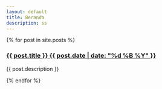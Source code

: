 ```yaml
---
layout: default
title: Beranda
description: ss
---
```


<div class="grid">
  {% for post in site.posts %}
    <div class="card">
      <h3><a href="{{ post.url | relative_url }}">{{ post.title }} {{ post.date | date: "%d %B %Y" }}</a></h3>
      <p>{{ post.description }}</p>
    </div>
  {% endfor %}
</div>
